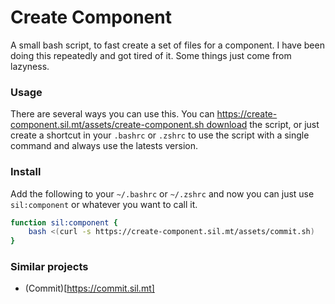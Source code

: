 # Create Component

A small bash script, to fast create a set of files for a component. I have been doing this repeatedly and got tired of it. Some things just come from lazyness.

### Usage

There are several ways you can use this. You can [https://create-component.sil.mt/assets/create-component.sh download](download) the script, or just create a shortcut in your `.bashrc` or `.zshrc` to use the script with a single command and always use the latests version.

### Install

Add the following to your `~/.bashrc` or `~/.zshrc` and now you can just use `sil:component` or whatever you want to call it.

```bash
function sil:component {
    bash <(curl -s https://create-component.sil.mt/assets/commit.sh)
}
```

### Similar projects

- (Commit)[https://commit.sil.mt]
